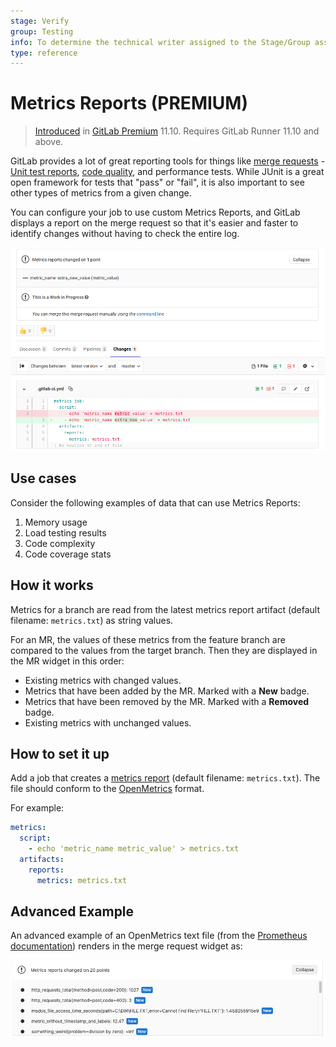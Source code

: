 ```yaml
---
stage: Verify
group: Testing
info: To determine the technical writer assigned to the Stage/Group associated with this page, see https://about.gitlab.com/handbook/engineering/ux/technical-writing/#assignments
type: reference
---
```


# Metrics Reports **(PREMIUM)**

> [Introduced](https://gitlab.com/gitlab-org/gitlab/-/issues/9788) in [GitLab Premium](https://about.gitlab.com/pricing/) 11.10. Requires GitLab Runner 11.10 and above.

GitLab provides a lot of great reporting tools for things like [merge requests](../user/project/merge_requests/index.md) - [Unit test reports](unit_test_reports.md), [code quality](../user/project/merge_requests/code_quality.md), and performance tests. While JUnit is a great open framework for tests that "pass" or "fail", it is also important to see other types of metrics from a given change.

You can configure your job to use custom Metrics Reports, and GitLab displays a report on the merge request so that it's easier and faster to identify changes without having to check the entire log.

![Metrics Reports](img/metrics_reports_v13_0.png)

## Use cases

Consider the following examples of data that can use Metrics Reports:

1. Memory usage
1. Load testing results
1. Code complexity
1. Code coverage stats

## How it works

Metrics for a branch are read from the latest metrics report artifact (default filename: `metrics.txt`) as string values.

For an MR, the values of these metrics from the feature branch are compared to the values from the target branch. Then they are displayed in the MR widget in this order:

- Existing metrics with changed values.
- Metrics that have been added by the MR. Marked with a **New** badge.
- Metrics that have been removed by the MR. Marked with a **Removed** badge.
- Existing metrics with unchanged values.

## How to set it up

Add a job that creates a [metrics report](yaml/index.md#artifactsreportsmetrics) (default filename: `metrics.txt`). The file should conform to the [OpenMetrics](https://openmetrics.io/) format.

For example:

```yaml
metrics:
  script:
    - echo 'metric_name metric_value' > metrics.txt
  artifacts:
    reports:
      metrics: metrics.txt
```

## Advanced Example

An advanced example of an OpenMetrics text file (from the [Prometheus documentation](https://github.com/prometheus/docs/blob/master/content/docs/instrumenting/exposition_formats.md#text-format-example))
renders in the merge request widget as:

![Metrics Reports Advanced](img/metrics_reports_advanced_v13_0.png)
